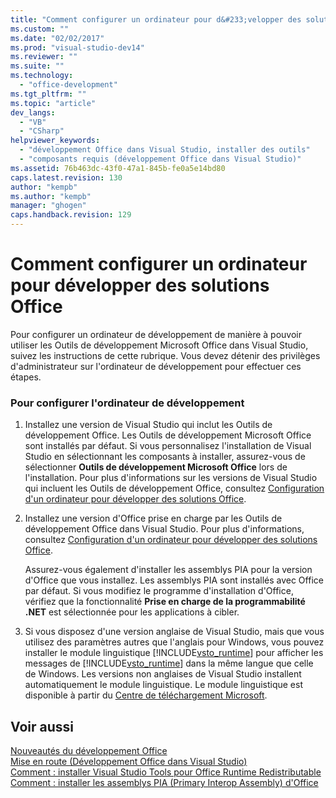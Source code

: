 ```yaml
---
title: "Comment configurer un ordinateur pour d&#233;velopper des solutions Office"
ms.custom: ""
ms.date: "02/02/2017"
ms.prod: "visual-studio-dev14"
ms.reviewer: ""
ms.suite: ""
ms.technology: 
  - "office-development"
ms.tgt_pltfrm: ""
ms.topic: "article"
dev_langs: 
  - "VB"
  - "CSharp"
helpviewer_keywords: 
  - "développement Office dans Visual Studio, installer des outils"
  - "composants requis (développement Office dans Visual Studio)"
ms.assetid: 76b463dc-43f0-47a1-845b-fe0a5e14bd80
caps.latest.revision: 130
author: "kempb"
ms.author: "kempb"
manager: "ghogen"
caps.handback.revision: 129
---
```

# Comment configurer un ordinateur pour d&#233;velopper des solutions Office
  Pour configurer un ordinateur de développement de manière à pouvoir utiliser les Outils de développement Microsoft Office dans Visual Studio, suivez les instructions de cette rubrique.  Vous devez détenir des privilèges d'administrateur sur l'ordinateur de développement pour effectuer ces étapes.  
  
### Pour configurer l'ordinateur de développement  
  
1.  Installez une version de Visual Studio qui inclut les Outils de développement Office.  Les Outils de développement Microsoft Office sont installés par défaut.  Si vous personnalisez l'installation de Visual Studio en sélectionnant les composants à installer, assurez\-vous de sélectionner **Outils de développement Microsoft Office** lors de l'installation. Pour plus d'informations sur les versions de Visual Studio qui incluent les Outils de développement Office, consultez [Configuration d'un ordinateur pour développer des solutions Office](../vsto/configuring-a-computer-to-develop-office-solutions.md).  
  
2.  Installez une version d'Office prise en charge par les Outils de développement Office dans Visual Studio.  Pour plus d'informations, consultez [Configuration d'un ordinateur pour développer des solutions Office](../vsto/configuring-a-computer-to-develop-office-solutions.md).  
  
     Assurez\-vous également d'installer les assemblys PIA pour la version d'Office que vous installez.  Les assemblys PIA sont installés avec Office par défaut.  Si vous modifiez le programme d'installation d'Office, vérifiez que la fonctionnalité **Prise en charge de la programmabilité .NET** est sélectionnée pour les applications à cibler.  
  
3.  Si vous disposez d'une version anglaise de Visual Studio, mais que vous utilisez des paramètres autres que l'anglais pour Windows, vous pouvez installer le module linguistique [!INCLUDE[vsto_runtime](../vsto/includes/vsto-runtime-md.md)] pour afficher les messages de [!INCLUDE[vsto_runtime](../vsto/includes/vsto-runtime-md.md)] dans la même langue que celle de Windows.  Les versions non anglaises de Visual Studio installent automatiquement le module linguistique.  Le module linguistique est disponible à partir du [Centre de téléchargement Microsoft](http://go.microsoft.com/fwlink/?LinkId=140386).  
  
## Voir aussi  
 [Nouveautés du développement Office](http://msdn.microsoft.com/fr-fr/bf054af2-c896-4723-aa15-6381145b14bb)   
 [Mise en route &#40;Développement Office dans Visual Studio&#41;](../vsto/getting-started-office-development-in-visual-studio.md)   
 [Comment : installer Visual Studio Tools pour Office Runtime Redistributable](../vsto/how-to-install-the-visual-studio-tools-for-office-runtime-redistributable.md)   
 [Comment : installer les assemblys PIA &#40;Primary Interop Assembly&#41; d'Office](../vsto/how-to-install-office-primary-interop-assemblies.md)  
  
  